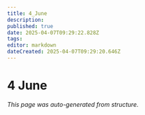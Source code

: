 ```yaml
---
title: 4_June
description: 
published: true
date: 2025-04-07T09:29:22.828Z
tags: 
editor: markdown
dateCreated: 2025-04-07T09:29:20.646Z
---
```


# 4 June

*This page was auto-generated from structure.*